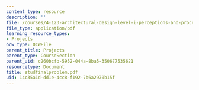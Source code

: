 ```yaml
---
content_type: resource
description: ''
file: /courses/4-123-architectural-design-level-i-perceptions-and-processes-fall-2003/14c35a1ddd1e4cc8f1927b6a2970b15f_studfinalproblem.pdf
file_type: application/pdf
learning_resource_types:
- Projects
ocw_type: OCWFile
parent_title: Projects
parent_type: CourseSection
parent_uid: c260bcfb-5952-044a-8ba5-350677535621
resourcetype: Document
title: studfinalproblem.pdf
uid: 14c35a1d-dd1e-4cc8-f192-7b6a2970b15f
---
```

